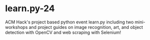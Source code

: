 # learn.py-24

ACM Hack's project based python event learn.py including two mini-workshops and project guides on image recognition, art, and object detection with OpenCV and web scraping with Selenium!
